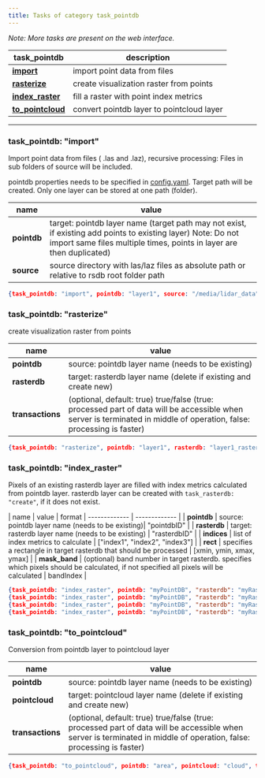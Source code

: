 ```yaml
---
title: Tasks of category task_pointdb
---
```

*Note: More tasks are present on the web interface.*

| task_pointdb | description |
| ------------- | ------------- |
| [**import**](#task_pointdb-import) | import point data from files |
| [**rasterize**](#task_pointdb-rasterize) | create visualization raster from points |
| [**index_raster**](#task_pointdb-index_raster) | fill a raster with point index metrics |
| [**to_pointcloud**](#task_pointdb-to_pointcloud) | convert pointdb layer to pointcloud layer |

---

### task_pointdb: **"import"**

Import point data from files ( .las and .laz), recursive processing: Files in sub folders of source will be included.

pointdb properties needs to be specified in [config.yaml](../config.yaml). Target path will be created. Only one layer can be stored at one path (folder).

| name | value |
| ------------- | ------------- |
| **pointdb** | target: pointdb layer name (target path may not exist, if existing add points to existing layer) Note: Do not import same files multiple times, points in layer are then duplicated)|
| **source** | source directory with las/laz files as absolute path or relative to rsdb root folder path|

~~~json
{task_pointdb: "import", pointdb: "layer1", source: "/media/lidar_data"}
~~~

### task_pointdb: **"rasterize"**

create visualization raster from points

| name | value |
| ------------- | ------------- |
| **pointdb** | source: pointdb layer name (needs to be existing)|
| **rasterdb** | target: rasterdb layer name (delete if existing and create new) |
| **transactions** | (optional, default: true) true/false (true: processed part of data will be accessible when server is terminated in middle of operation, false: processing is faster) |

~~~json
{task_pointdb: "rasterize", pointdb: "layer1", rasterdb: "layer1_rasterized",  transactions: false}
~~~

### task_pointdb: **"index_raster"**

Pixels of an existing rasterdb layer are filled with index metrics calculated from pointdb layer.
rasterdb layer can be created with `task_rasterdb: "create"`, if it does not exist.

| name | value | format
| ------------- | ------------- |
| **pointdb** | source: pointdb layer name (needs to be existing)| "pointdbID" |
| **rasterdb** | target: rasterdb layer name (needs to be existing) | "rasterdbID" |
| **indices** | list of index metrics to calculate  | ["index1", "index2", "index3"] |
| **rect** | specifies a rectangle in target rasterdb that should be processed | [xmin, ymin, xmax, ymax] |
| **mask_band** | (optional) band number in target rasterdb. specifies which pixels should be calculated, if not specified all pixels will be calculated | bandIndex |

~~~json
{task_pointdb: "index_raster", pointdb: "myPointDB", "rasterdb": "myRasterDB", "indices": ["BE_H_MAX"], "rect": [608976, 5524981, 609094, 5525066]}
{task_pointdb: "index_raster", pointdb: "myPointDB", "rasterdb": "myRasterDB", "indices": ["area", "BE_H_MAX"], "rect": [608976, 5524981, 609094, 5525066]}
{task_pointdb: "index_raster", pointdb: "myPointDB", "rasterdb": "myRasterDB", "indices": ["area", "BE_H_MAX"], mask_band: 1}
{task_pointdb: "index_raster", pointdb: "myPointDB", "rasterdb": "myRasterDB", "indices": ["area", "BE_H_MAX"], mask_band: 1, "rect": [608976, 5524981, 609094, 5525066]}
~~~

### task_pointdb: **"to_pointcloud"**

Conversion from pointdb layer to pointcloud layer

| name | value |
| ------------- | ------------- |
| **pointdb** | source: pointdb layer name (needs to be existing)|
| **pointcloud** | target: pointcloud layer name (delete if existing and create new) |
| **transactions** | (optional, default: true) true/false (true: processed part of data will be accessible when server is terminated in middle of operation, false: processing is faster) |

~~~json
{task_pointdb: "to_pointcloud", pointdb: "area", pointcloud: "cloud", transactions: false}
~~~